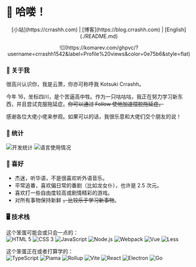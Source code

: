 # 👋 哈喽！
  
<p align="center">
   [小站](https://crrashh.com) | 
   [博客](https://blog.crrashh.com) | 
   [English](./README.md)
</p>
<p align="center">
   ![](https://komarev.com/ghpvc/?username=crrashh1542&label=Profile%20views&color=0e75b6&style=flat)
</p>
  
### 🌱 关于我
很高兴认识你，我是云萧，你亦可称呼我 Kotsuki Crrashh。  

今年 16，坐标四川，是个苦逼高中牲。作为一只咕咕咕，我正在努力学习新东西，并且尝试克服拖延症。~~你可以通过 Follow 使他加速摆脱拖延症。~~  

感谢各位大佬小佬来参观。如果可以的话，我很乐意和大佬们交个朋友的说！  

### 🔢 统计
![开发统计](https://github-readme-stats.vercel.app/api?username=crrashh1542&show_icons=true&theme=dracula)
![语言使用情况](https://github-readme-stats.vercel.app/api/top-langs/?username=crrashh1542&layout=compact)

### 👀 喜好
  - 杰迷，听华语，不是很喜欢听外语音乐。
  - 平常追番，喜欢偏日常的番剧（比如龙女仆），也许是 2.5 次元。
  - 喜欢打一些自由度较高或剧情精彩的游戏。
  - 对所有事物保持新鲜 ~~，比较乐于学习新事物~~。
    
### 🖥️ 技术栈
这个笨蛋可能会或只会一点的：  
![HTML 5](https://img.shields.io/badge/-HTML5-e45127?style=flat-square&logo=html5&logoColor=white)
![CSS 3](https://img.shields.io/badge/-CSS3-339bd4?style=flat-square&logo=css3&logoColor=white)
![JavaScript](https://img.shields.io/badge/-JavaScript-f7df1e?style=flat-square&logo=javascript&logoColor=white)
![Node.js](https://img.shields.io/badge/-NodeJS-339933?style=flat-square&logo=node.js&logoColor=white)
![Webpack](https://img.shields.io/badge/-Webpack-8dd6f9?style=flat-square&logo=webpack&logoColor=white)
![Vue](https://img.shields.io/badge/-Vue-4fc08d?style=flat-square&logo=vue.js&logoColor=white)
![Less](https://img.shields.io/badge/-Less-1d365d?style=flat-square&logo=less&logoColor=white)
  
这个笨蛋正在或者打算学的：  
![TypeScript](https://img.shields.io/badge/-TypeScript-3178c6?style=flat-square&logo=typescript&logoColor=white)
![Piama](https://img.shields.io/badge/-Piama-4fc08d?style=flat-square&logo=vue.js&logoColor=white)
![Rollup](https://img.shields.io/badge/-Rollup-ff3334?style=flat-square&logo=rollup.js&logoColor=white)
![Vite](https://img.shields.io/badge/-Vite-646cff?style=flat-square&logo=vite&logoColor=white)
![React](https://img.shields.io/badge/-React-61dafb?style=flat-square&logo=react&logoColor=white)
![Electron](https://img.shields.io/badge/-Electron-2f3242?style=flat-square&logo=electron&logoColor=white)
![Go](https://img.shields.io/badge/-Go-73cddd?style=flat-square&logo=go&logoColor=white)
